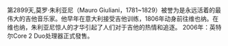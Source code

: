 第2899天,莫罗·朱利亚尼（Mauro Giuliani，1781~1829）被誉为是永远活着的最伟大的吉他音乐家。他早年在意大利接受吉他训练，1806年动身前往维也纳。在维也纳，朱利亚尼惊人的才华引起了人们对于吉他的热情和追逐。
2006年：英特尔Core 2 Duo处理器正式發售。